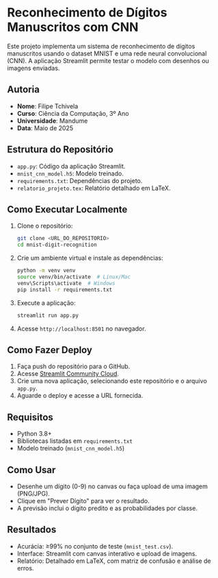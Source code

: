 # Reconhecimento de Dígitos Manuscritos com CNN

Este projeto implementa um sistema de reconhecimento de dígitos manuscritos usando o dataset MNIST e uma rede neural convolucional (CNN). A aplicação Streamlit permite testar o modelo com desenhos ou imagens enviadas.

## Autoria
- **Nome**: Filipe Tchivela
- **Curso**: Ciência da Computação, 3º Ano
- **Universidade**: Mandume
- **Data**: Maio de 2025

## Estrutura do Repositório
- `app.py`: Código da aplicação Streamlit.
- `mnist_cnn_model.h5`: Modelo treinado.
- `requirements.txt`: Dependências do projeto.
- `relatorio_projeto.tex`: Relatório detalhado em LaTeX.

## Como Executar Localmente
1. Clone o repositório:
   ```bash
   git clone <URL_DO_REPOSITORIO>
   cd mnist-digit-recognition
   ```
2. Crie um ambiente virtual e instale as dependências:
   ```bash
   python -m venv venv
   source venv/bin/activate  # Linux/Mac
   venv\Scripts\activate  # Windows
   pip install -r requirements.txt
   ```
3. Execute a aplicação:
   ```bash
   streamlit run app.py
   ```
4. Acesse `http://localhost:8501` no navegador.

## Como Fazer Deploy
1. Faça push do repositório para o GitHub.
2. Acesse [Streamlit Community Cloud](https://share.streamlit.io/).
3. Crie uma nova aplicação, selecionando este repositório e o arquivo `app.py`.
4. Aguarde o deploy e acesse a URL fornecida.

## Requisitos
- Python 3.8+
- Bibliotecas listadas em `requirements.txt`
- Modelo treinado (`mnist_cnn_model.h5`)

## Como Usar
- Desenhe um dígito (0-9) no canvas ou faça upload de uma imagem (PNG/JPG).
- Clique em "Prever Dígito" para ver o resultado.
- A previsão inclui o dígito predito e as probabilidades por classe.

## Resultados
- Acurácia: ≥99% no conjunto de teste (`mnist_test.csv`).
- Interface: Streamlit com canvas interativo e upload de imagens.
- Relatório: Detalhado em LaTeX, com matriz de confusão e análise de erros.